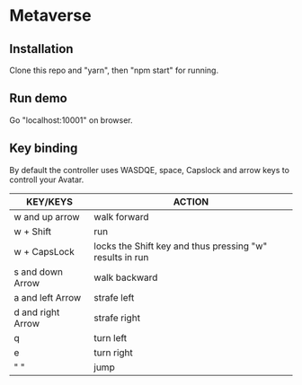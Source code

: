 # Metaverse

## Installation

Clone this repo and "yarn", then "npm start" for running.

## Run demo

Go "localhost:10001" on browser.

## Key binding

By default the controller uses WASDQE, space, Capslock and arrow keys to controll your Avatar.

| KEY/KEYS          | ACTION                                                   |
| ----------------- | -------------------------------------------------------- |
| w and up arrow    | walk forward                                             |
| w + Shift         | run                                                      |
| w + CapsLock      | locks the Shift key and thus pressing "w" results in run |
| s and down Arrow  | walk backward                                            |
| a and left Arrow  | strafe left                                              |
| d and right Arrow | strafe right                                             |
| q                 | turn left                                                |
| e                 | turn right                                               |
| " "               | jump                                                     |

